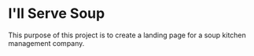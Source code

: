 # I'll Serve Soup

This purpose of this project is to create a landing page for a soup kitchen management company. 
